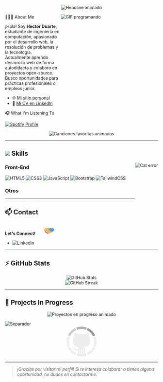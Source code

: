 <!-- Encabezado animado -->
<p align="center">
  <img src="https://readme-typing-svg.herokuapp.com?color=%236FDA44&size=32&center=true&vCenter=true&width=600&height=50&lines=Hi+there+I'm+Hector+%F0%9F%91%8B;Computer+Science+Student;Problem+Solver;Freelancer;Open-Source+Enthusiast" alt="Headline animado" />
</p>

<!-- GIF lateral animado -->
<img align="right" height="300px" width="320px" alt="GIF programando" src="https://media.giphy.com/media/CVtNe84hhYF9u/giphy.gif" />


 👨🏻‍💻 About Me

¡Hola! Soy **Hector Duarte**, estudiante de ingeniería en computación, apasionado por el desarrollo web, la resolución de problemas y la tecnología.  
Actualmente aprendo desarrollo web de forma autodidacta y colaboro en proyectos open-source.  
Busco oportunidades para prácticas profesionales o empleos junior.  
- 🌐 [Mi sitio personal](https://beacons.ai/rotcehkiller)
- 📄 [Mi CV en LinkedIn](https://www.linkedin.com/in/hector-duarte)



🎧 What I'm Listening To

[![Spotify Profile](https://spotify-github-profile.kittinanx.com/api/view?uid=hectorduarte240.hd&cover_image=true&theme=novatorem&show_offline=false&background_color=121212&interchange=false&bar_color=53b14f&bar_color_cover=false)](https://spotify-github-profile.kittinanx.com/api/view?uid=hectorduarte240.hd&redirect=true)

<!-- Canciones favoritas animadas -->
<p align="center">
  <img src="https://readme-typing-svg.herokuapp.com?font=Architects+Daughter&color=7AF79A&size=30&lines=¡Favorite+Song!;Bring+me+the+horizon+;Happy+Song;Follow+You;Avalanche;Kenshi+Yonezu;Eine+Kleine;Lemon;Uchiage+Hanabi;Twenty+One+Pilots;Smithereens+Stressed+Out;Chlorine;Alec+Benjamin;Water+Fountain;Let+Me+Down+Slowly;Devil+Doesn't+Bargain;Cigarettes+After+Sex;Apocalypse;Cry;K;Bad+Omens;Like+A+Villain;Just+Pretend;The+Death+Of+Peace+Of+Mind;Poppy;V.A.N+;I+Disagree;New+West;Those+Eyes;Tom+Odell;Another+Love;Heal;Benson+Boone;Beatiful+Things;Ghost+Town;Shaya+Zamora;Cigarette;Blackbear+idfc;do+re+mi;;" alt="Canciones favoritas animadas" />
</p>

---

## <img src="https://media2.giphy.com/media/QssGEmpkyEOhBCb7e1/giphy.gif?cid=ecf05e47a0n3gi1bfqntqmob8g9aid1oyj2wr3ds3mg700bl&rid=giphy.gif" width="25"> Skills

<img align="right"
 height="160" src="https://media1.tenor.com/m/pwfOFSuqAMAAAAAC/cat-error.gif" alt="Cat error" />

### Front-End
![HTML5](https://img.shields.io/badge/HTML5%20-%23E34F26.svg?style=for-the-badge&logo=html5&logoColor=white)
![CSS3](https://img.shields.io/badge/CSS%20-%231572B6.svg?style=for-the-badge&logo=css3&logoColor=white)
![JavaScript](https://img.shields.io/badge/JavaScript%20-%23F7DF1E.svg?style=for-the-badge&logo=javascript&logoColor=black)
![Bootstrap](https://img.shields.io/badge/bootstrap-%23563D7C.svg?style=for-the-badge&logo=bootstrap&logoColor=white)
![TailwindCSS](https://img.shields.io/badge/tailwindcss-%2338B2AC.svg?style=for-the-badge&logo=tailwind-css&logoColor=white)
<!-- Añade otros si los dominas:
![React](https://img.shields.io/badge/react-%2320232a.svg?style=for-the-badge&logo=react&logoColor=%2361DAFB)
-->

### Otros
<!-- Puedes descomentar o agregar los siguientes badges si tienes experiencia: -->
<!--
![MongoDB](https://img.shields.io/badge/MongoDB-%234ea94b.svg?style=for-the-badge&logo=mongodb&logoColor=white)
![NPM](https://img.shields.io/badge/NPM-%23CB3837.svg?style=for-the-badge&logo=npm&logoColor=white)
-->

---

## 📫 Contact

<b>Let's Connect!</b>
<img src="https://github.com/0xAbdulKhalid/0xAbdulKhalid/raw/main/assets/mdImages/handshake.gif" width="80" alt="Handshake" />

<ul>
  <li>
    <a href="https://www.linkedin.com/in/hector-duarte" target="_blank">
      <img src="https://img.shields.io/badge/linkedin  -%2300acee.svg?color=405DE6&style=for-the-badge&logo=linkedin&logoColor=white" alt="LinkedIn" />
    </a>
  </li>
  <!-- Agrega más redes si lo deseas -->
</ul>

---

## ⚡ GitHub Stats

<p align="center">
  <img src="https://github-readme-stats.vercel.app/api?username=Hector-Duarte&show_icons=true&theme=radical" alt="GitHub Stats"/>
  <br/>
  <img src="https://github-readme-streak-stats.herokuapp.com/?user=Hector-Duarte&theme=radical" alt="GitHub Streak"/>
</p>

---

## 🚀 Projects In Progress

<p align="center">
  <img src="https://readme-typing-svg.herokuapp.com?font=Architects+Daughter&center=true&vCenter=true&duration=3000&color=%2338C2FF&size=40&height=200&width=800&lines=Some+of+my+projects+in+progress" alt="Proyectos en progreso animado"/>
</p>



<!-- Separador y contador de visitas -->
<img src="https://user-images.githubusercontent.com/73097560/115834477-dbab4500-a447-11eb-908a-139a6edaec5c.gif" alt="Separador"/>



<!-- GitHub Cat GIF -->
<div align="center">
  <img src="https://raw.githubusercontent.com/AhmedFathyDev/AhmedFathyDev/main/GitHub.gif" alt="GitHub Octocat Logo" height="100">
</div>

---

> *¡Gracias por visitar mi perfil! Si te interesa colaborar o tienes alguna oportunidad, no dudes en contactarme.*
